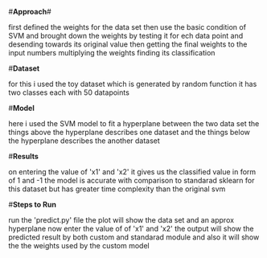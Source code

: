 #**Approach**#

first defined the weights for the data set 
then use the basic condition of SVM and brought down the weights
by testing it for ech data point and desending towards its original value
then getting the final weights 
to the input numbers multiplying the weights finding its classification

#**Dataset**

for this i used the toy dataset which is generated by random function
it has two classes each with 50 datapoints

#**Model**

here i used the SVM model to fit a hyperplane between the two data set
the things above the hyperplane describes one dataset
and the things below the hyperplane describes the another dataset

#**Results**

on entering the value of 'x1' and 'x2' it gives us the classified value in form of 1 and -1 
the model is accurate with comparison to standarad sklearn for this dataset
but has greater time complexity than the original svm

#**Steps to Run**

run the 'predict.py' file
the plot will show the data set and an approx hyperplane 
now enter the value of of 'x1' and 'x2'
the output will show the predicted result by both custom and standarad module
and also it will show the the weights used by the custom  model 
